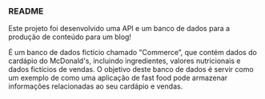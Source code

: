 ### README

Este projeto foi desenvolvido uma API e um banco de dados para a produção de conteúdo para um blog!

É um banco de dados fictício chamado "Commerce”, que contém dados do cardápio do McDonald's, incluindo ingredientes, valores nutricionais e dados fictícios de vendas. O objetivo deste banco de dados é servir como um exemplo de como uma aplicação de fast food pode armazenar informações relacionadas ao seu cardápio e vendas.

